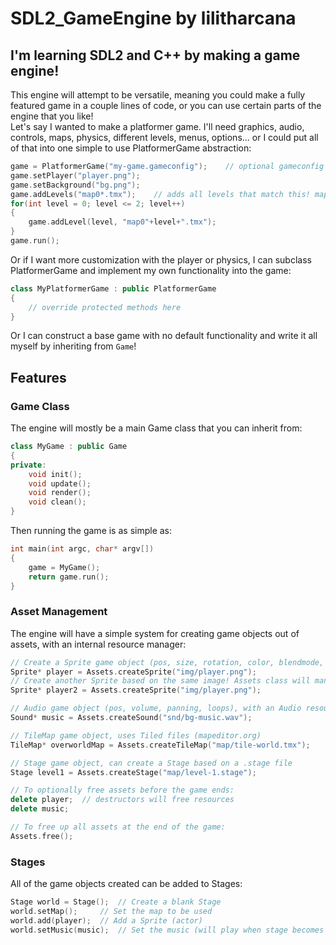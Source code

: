 # SDL2_GameEngine by lilitharcana
## I'm learning SDL2 and C++ by making a game engine!
This engine will attempt to be versatile, meaning you could make a fully featured game in a couple lines of code, or you can use certain parts of the engine that you like!  
Let's say I wanted to make a platformer game. I'll need graphics, audio, controls, maps, physics, different levels, menus, options... or I could put all of that into one simple to use PlatformerGame abstraction:
```C++
game = PlatformerGame("my-game.gameconfig");	// optional gameconfig file can have anything to edit the default PlatformerGame class
game.setPlayer("player.png");
game.setBackground("bg.png");
game.addLevels("map0*.tmx");	// adds all levels that match this! map00, map01, map02, etc
for(int level = 0; level <= 2; level++)
{
	game.addLevel(level, "map0"+level+".tmx");
}
game.run();
```
Or if I want more customization with the player or physics, I can subclass PlatformerGame and implement my own functionality into the game:
```C++
class MyPlatformerGame : public PlatformerGame
{
	// override protected methods here
}
```
Or I can construct a base game with no default functionality and write it all myself by inheriting from ```Game```!

## Features

### Game Class
The engine will mostly be a main Game class that you can inherit from:
```C++
class MyGame : public Game
{
private:
	void init();
	void update();
	void render();
	void clean();
}
```
Then running the game is as simple as:
```C++
int main(int argc, char* argv[])
{
	game = MyGame();
	return game.run();
}
```

### Asset Management
The engine will have a simple system for creating game objects out of assets, with an internal resource manager:
```C++
// Create a Sprite game object (pos, size, rotation, color, blendmode, etc), with a Texture resource (internal, managed by Assets class)
Sprite* player = Assets.createSprite("img/player.png");
// Create another Sprite based on the same image! Assets class will manage this so they share a texture!
Sprite* player2 = Assets.createSprite("img/player.png");

// Audio game object (pos, volume, panning, loops), with an Audio resource
Sound* music = Assets.createSound("snd/bg-music.wav");

// TileMap game object, uses Tiled files (mapeditor.org)
TileMap* overworldMap = Assets.createTileMap("map/tile-world.tmx");	

// Stage game object, can create a Stage based on a .stage file
Stage level1 = Assets.createStage("map/level-1.stage");

// To optionally free assets before the game ends:
delete player;	// destructors will free resources
delete music;

// To free up all assets at the end of the game:
Assets.free();
```

### Stages
All of the game objects created can be added to Stages:
```C++
Stage world = Stage();	// Create a blank Stage
world.setMap();		// Set the map to be used
world.add(player);	// Add a Sprite (actor)
world.setMusic(music);	// Set the music (will play when stage becomes active)

```
